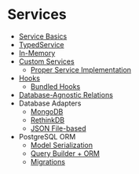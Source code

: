 # Services

* [Service Basics](service-basics.md)
* [TypedService](typedservice.md)
* [In-Memory](in-memory.md)
* [Custom Services](custom-services.md)
  * [Proper Service Implementation](proper-service-implementation.md)
* [Hooks](hooks.md)
  * [Bundled Hooks](https://www.dartdocs.org/documentation/galileo_framework/latest/galileo_framework.hooks/galileo_framework.hooks-library.html)
* [Database-Agnostic Relations](https://github.com/galileo-dart/relations)
* Database Adapters
  * [MongoDB](https://github.com/galileo-dart/mongo)
  * [RethinkDB](https://github.com/galileo-dart/rethink)
  * [JSON File-based](https://github.com/galileo-dart/file_service)
* PostgreSQL ORM
  * [Model Serialization](https://github.com/galileo-dart/serialize)
  * [Query Builder + ORM](https://github.com/galileo-dart/orm)
  * [Migrations](https://github.com/galileo-dart/migration)

